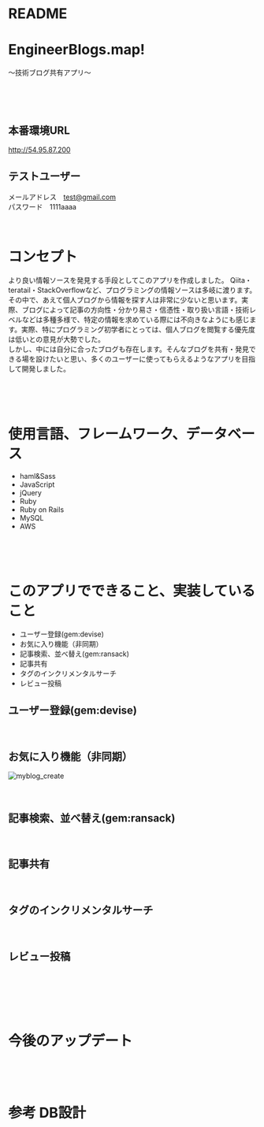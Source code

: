 # README

# EngineerBlogs.map!
〜技術ブログ共有アプリ〜
<p>&nbsp</p>
<p>&nbsp</p>

## 本番環境URL
http://54.95.87.200

## テストユーザー
メールアドレス　test@gmail.com<br>パスワード　1111aaaa
<p>&nbsp</p>

# コンセプト
より良い情報ソースを発見する手段としてこのアプリを作成しました。
Qiita・teratail・StackOverflowなど、プログラミングの情報ソースは多岐に渡ります。その中で、あえて個人ブログから情報を探す人は非常に少ないと思います。実際、ブログによって記事の方向性・分かり易さ・信憑性・取り扱い言語・技術レベルなどは多種多様で、特定の情報を求めている際には不向きなようにも感じます。実際、特にプログラミング初学者にとっては、個人ブログを閲覧する優先度は低いとの意見が大勢でした。<br>
しかし、中には自分に合ったブログも存在します。そんなブログを共有・発見できる場を設けたいと思い、多くのユーザーに使ってもらえるようなアプリを目指して開発しました。
<p>&nbsp</p>
<p>&nbsp</p>

# 使用言語、フレームワーク、データベース
- haml&Sass
- JavaScript
- jQuery
- Ruby
- Ruby on Rails
- MySQL
- AWS
<p>&nbsp</p>
<p>&nbsp</p>

# このアプリでできること、実装していること
- ユーザー登録(gem:devise)
- お気に入り機能（非同期）
- 記事検索、並べ替え(gem:ransack)
- 記事共有
- タグのインクリメンタルサーチ
- レビュー投稿


## ユーザー登録(gem:devise)


<p>&nbsp</p>

## お気に入り機能（非同期）
![myblog_create](https://user-images.githubusercontent.com/62419040/82429057-4df00880-9ac6-11ea-8ffd-67eca915d67b.gif)

<p>&nbsp</p>

## 記事検索、並べ替え(gem:ransack)

<p>&nbsp</p>

## 記事共有

<p>&nbsp</p>

## タグのインクリメンタルサーチ

<p>&nbsp</p>

## レビュー投稿

<p>&nbsp</p>


<p>&nbsp</p>
<p>&nbsp</p>

# 今後のアップデート

<br>

<p>&nbsp</p>

# 参考 DB設計
